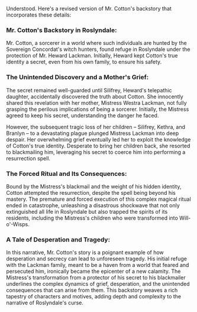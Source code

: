 Understood. Here's a revised version of Mr. Cotton's backstory that incorporates these details:
 
### Mr. Cotton's Backstory in Roslyndale:
 
Mr. Cotton, a sorcerer in a world where such individuals are hunted by the Sovereign Concordat's witch hunters, found refuge in Roslyndale under the protection of Mr. Heward Lackman. Initially, Heward kept Cotton's true identity a secret, even from his own family, to ensure his safety.
 
### The Unintended Discovery and a Mother's Grief:
 
The secret remained well-guarded until Silifrey, Heward's telepathic daughter, accidentally discovered the truth about Cotton. She innocently shared this revelation with her mother, Mistress Westra Lackman, not fully grasping the perilous implications of being a sorcerer. Initially, the Mistress agreed to keep his secret, understanding the danger he faced.
 
However, the subsequent tragic loss of her children – Silifrey, Kethra, and Branlyn – to a devastating plague plunged Mistress Lackman into deep despair. Her overwhelming grief eventually led her to exploit the knowledge of Cotton's true identity. Desperate to bring her children back, she resorted to blackmailing him, leveraging his secret to coerce him into performing a resurrection spell.
 
### The Forced Ritual and Its Consequences:
 
Bound by the Mistress's blackmail and the weight of his hidden identity, Cotton attempted the resurrection, despite the spell being beyond his mastery. The premature and forced execution of this complex magical ritual ended in catastrophe, unleashing a disastrous shockwave that not only extinguished all life in Roslyndale but also trapped the spirits of its residents, including the Mistress's children who were transformed into Will-o'-Wisps.
 
### A Tale of Desperation and Tragedy:
 
In this narrative, Mr. Cotton's story is a poignant example of how desperation and secrecy can lead to unforeseen tragedy. His initial refuge with the Lackman family, meant to be a haven from a world that feared and persecuted him, ironically became the epicenter of a new calamity. The Mistress's transformation from a protector of his secret to his blackmailer underlines the complex dynamics of grief, desperation, and the unintended consequences that can arise from them. This backstory weaves a rich tapestry of characters and motives, adding depth and complexity to the narrative of Roslyndale's curse.
